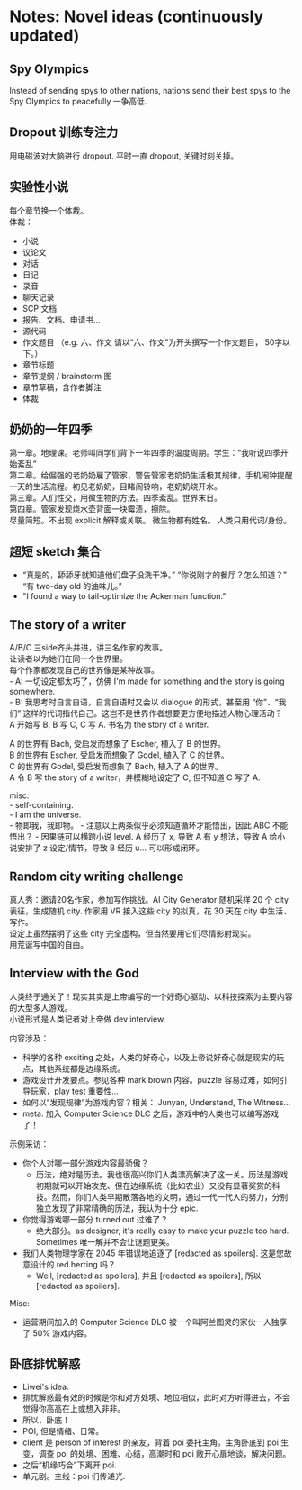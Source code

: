 # Notes: Novel ideas (continuously updated)
## Spy Olympics
Instead of sending spys to other nations, nations send their best spys to the Spy Olympics to peacefully 一争高低. 

## Dropout 训练专注力
用电磁波对大脑进行 dropout. 平时一直 dropout, 关键时刻关掉。

## 实验性小说
每个章节换一个体裁。  
体裁：
- 小说
- 议论文
- 对话
- 日记
- 录音
- 聊天记录
- SCP 文档
- 报告、文档、申请书...
- 源代码
- 作文题目 （e.g. 六、作文 请以“六、作文”为开头撰写一个作文题目，
50字以下。）
- 章节标题
- 章节提纲 / brainstorm 图
- 章节草稿，含作者脚注
- 体裁

## 奶奶的一年四季
第一章。地理课。老师叫同学们背下一年四季的温度周期。学生：“我听说四季开始紊乱”  
第二章。给倔强的老奶奶雇了管家，警告管家老奶奶生活极其规律，手机闹钟提醒一天的生活流程。初见老奶奶，目睹闹铃响，老奶奶烧开水。  
第三章。人们性交，用微生物的方法。四季紊乱。世界末日。  
第四章。管家发现烧水壶背面一块霉渍，擦除。  
尽量简短。不出现 explicit 解释或关联。 微生物都有姓名。 人类只用代词/身份。  

## 超短 sketch 集合
- “真是的，舔舔牙就知道他们盘子没洗干净。” “你说刚才的餐厅？怎么知道？” “有 two-day old 的油味儿。”  
- "I found a way to tail-optimize the Ackerman function."  

## The story of a writer
A/B/C 三side齐头并进，讲三名作家的故事。  
让读者以为她们在同一个世界里。  
每个作家都发现自己的世界像是某种故事。  
    - A: 一切设定都太巧了，仿佛 I'm made for something and the story is going somewhere.  
    - B: 我思考时自言自语，自言自语时又会以 dialogue 的形式，甚至用 “你”、“我们” 这样的代词指代自己。这岂不是世界作者想要更方便地描述人物心理活动？  
A 开始写 B, B 写 C, C 写 A. 书名为 the story of a writer.  

A 的世界有 Bach, 受启发而想象了 Escher, 植入了 B 的世界。  
B 的世界有 Escher, 受启发而想象了 Godel, 植入了 C 的世界。  
C 的世界有 Godel, 受启发而想象了 Bach, 植入了 A 的世界。  
A 令 B 写 the story of a writer，并模糊地设定了 C, 但不知道 C 写了 A.  

misc:  
    - self-containing.  
    - I am the universe.  
    - 物即我，我即物。
    - 注意以上两条似乎必须知道循环才能悟出，因此 ABC 不能悟出？
    - 因果链可以横跨小说 level. A 经历了 x, 导致 A 有 y 想法，导致 A 给小说安排了 z 设定/情节，导致 B 经历 u... 可以形成闭环。

## Random city writing challenge
真人秀：邀请20名作家，参加写作挑战。AI City Generator 随机采样 20 个 city 表征，生成随机 city. 作家用 VR 接入这些 city 的拟真，花 30 天在 city 中生活、写作。  
设定上虽然摆明了这些 city 完全虚构，但当然要用它们尽情影射现实。  
用荒诞写中国的自由。  

## Interview with the God
人类终于通关了！现实其实是上帝编写的一个好奇心驱动、以科技探索为主要内容的大型多人游戏。  
小说形式是人类记者对上帝做 dev interview.  

内容涉及：  
- 科学的各种 exciting 之处，人类的好奇心，以及上帝说好奇心就是现实的玩点，其他系统都是边缘系统。  
- 游戏设计开发要点。参见各种 mark brown 内容。puzzle 容易过难，如何引导玩家，play test 重要性...  
- 如何以“发现规律”为游戏内容？相关： Junyan, Understand, The Witness...  
- meta. 加入 Computer Science DLC 之后，游戏中的人类也可以编写游戏了！  

示例采访：  
- 你个人对哪一部分游戏内容最骄傲？
  - 历法，绝对是历法。我也很高兴你们人类漂亮解决了这一关。历法是游戏初期就可以开始攻克、但在边缘系统（比如农业）又没有显著奖赏的科技。然而，你们人类早期散落各地的文明，通过一代一代人的努力，分别独立发现了非常精确的历法，我认为十分 epic.  
- 你觉得游戏哪一部分 turned out 过难了？  
  - 绝大部分。as designer, it's really easy to make your puzzle too hard. Sometimes 唯一解并不会让谜题更美。  
- 我们人类物理学家在 2045 年错误地追逐了 [redacted as spoilers]. 这是您故意设计的 red herring 吗？  
  - Well, [redacted as spoilers], 并且 [redacted as spoilers], 所以 [redacted as spoilers].  

Misc:  
- 运营期间加入的 Computer Science DLC 被一个叫阿兰图灵的家伙一人独享了 50% 游戏内容。  

## 卧底排忧解惑
- Liwei's idea. 
- 排忧解惑最有效的时候是你和对方处境、地位相似，此时对方听得进去，不会觉得你高高在上或想入非非。
- 所以，卧底！
- POI, 但是情绪、日常。
- client 是 person of interest 的亲友，背着 poi 委托主角。主角卧底到 poi 生变，调查 poi 的处境、困难、心结，高潮时和 poi 敞开心扉地谈，解决问题。
- 之后“机缘巧合”下离开 poi. 
- 单元剧。主线：poi 们传递光. 
